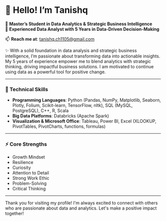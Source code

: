 # 👋 Hello! I’m Tanishq

🔭 **Master’s Student in Data Analytics & Strategic Business Intelligence**  
🌱 **Experienced Data Analyst with 5 Years in Data-Driven Decision-Making**  

📫 **Reach me at**: tanishq.ch1105@gmail.com

✨ With a solid foundation in data analysis and strategic business intelligence, I’m passionate about transforming data into actionable insights. My 5 years of experience empower me to blend analytics with strategic thinking, driving impactful business solutions. I am motivated to continue using data as a powerful tool for positive change.

---

### 🔧 Technical Skills

- **Programming Languages**: Python (Pandas, NumPy, Matplotlib, Seaborn, Plotly, Folium, Scikit-learn, TensorFlow, nltk), SQL (MySQL, PostgreSQL), C++, R, Scala  
- **Big Data Platforms**: Databricks (Apache Spark)  
- **Visualization & Microsoft Office**: Tableau, Power BI, Excel (XLOOKUP, PivotTables, PivotCharts, functions, formulas)

---

### ⚡ Core Strengths

- Growth Mindset  
- Resilience  
- Curiosity  
- Attention to Detail  
- Strong Work Ethic  
- Problem-Solving  
- Critical Thinking  

---

Thank you for visiting my profile! I'm always excited to connect with others who are passionate about data and analytics. Let's make a positive impact together!
